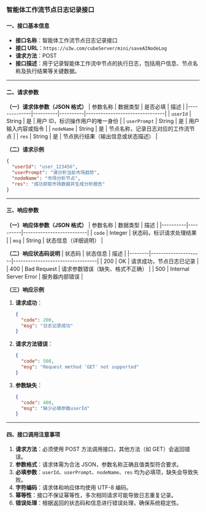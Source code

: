### **智能体工作流节点日志记录接口**

#### **一、接口基本信息**
- **接口名称**：智能体工作流节点日志记录接口  
- **接口 URL**：`https://u3w.com/cubeServer/mini/saveAINodeLog`  
- **请求方法**：POST  
- **接口描述**：用于记录智能体工作流中节点的执行日志，包括用户信息、节点名称及执行结果等关键数据。

---

#### **二、请求参数**
**（一）请求体参数（JSON 格式）**
| 参数名称     | 数据类型 | 是否必填 | 描述                           |
|--------------|----------|----------|--------------------------------|
| `userId`     | String   | 是       | 用户 ID，标识操作用户的唯一身份 |
| `userPrompt` | String   | 是       | 用户输入内容或指令             |
| `nodeName`   | String   | 是       | 节点名称，记录日志对应的工作流节点 |
| `res`        | String   | 是       | 节点执行结果（输出信息或状态描述） |

**（二）请求示例**
```json
{
  "userId": "user_123456",
  "userPrompt": "请分析当前市场趋势",
  "nodeName": "市场分析节点",
  "res": "成功获取市场数据并生成分析报告"
}
```

---

#### **三、响应参数**
**（一）响应体参数（JSON 格式）**
| 参数名称 | 数据类型 | 描述                     |
|----------|----------|--------------------------|
| `code`   | Integer  | 状态码，标识请求处理结果 |
| `msg`    | String   | 状态信息（详细说明）     |

**（二）响应状态码说明**
| 状态码 | 状态信息            | 描述                             |
|--------|---------------------|----------------------------------|
| 200    | OK                  | 请求成功，节点日志已记录         |
| 400    | Bad Request         | 请求参数错误（缺失、格式不正确） |
| 500    | Internal Server Error | 服务器内部错误                   |

**（三）响应示例**
1. **请求成功**：
   ```json
   {
     "code": 200,
     "msg": "日志记录成功"
   }
   ```
2. **请求方法错误**：
   ```json
   {
     "code": 500,
     "msg": "Request method 'GET' not supported"
   }
   ```
3. **参数缺失**：
   ```json
   {
     "code": 400,
     "msg": "缺少必填参数userId"
   }
   ```

---

#### **四、接口调用注意事项**
1. **请求方法**：必须使用 POST 方法调用接口，其他方法（如 GET）会返回错误。  
2. **参数格式**：请求体需为合法 JSON，参数名称正确且值类型符合要求。  
3. **必填参数**：`userId`、`userPrompt`、`nodeName`、`res` 均为必填项，缺失会导致失败。  
4. **字符编码**：请求体和响应体均使用 UTF-8 编码。  
5. **幂等性**：接口不保证幂等性，多次相同请求可能导致日志重复记录。  
6. **错误处理**：根据返回的状态码和信息进行错误处理，确保系统稳定性。